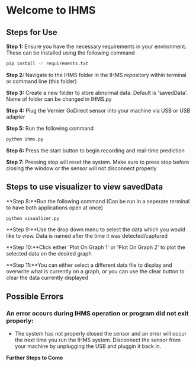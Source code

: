 # Welcome to IHMS

## Steps for Use

**Step 1:** Ensure you have the necessary requirements in your environment. These can be installed using the following command
```bash
pip install -r requirements.txt
```

**Step 2:** Navigate to the IHMS folder in the IHMS repository within terminal or command line (this folder)

**Step 3:** Create a new folder to store abnormal data. Default is 'savedData'. Name of folder can be changed in IHMS.py

**Step 4:** Plug the Vernier GoDirect sensor into your machine via USB or USB adapter

**Step 5:** Run the following command
```bash
python ihms.py
```

**Step 6:** Press the start button to begin recording and real-time prediction

**Step 7:** Pressing stop will reset the system. Make sure to press stop before closing the window or the sensor will not disconnect properly

## Steps to use visualizer to view savedData

**Step 8:**Run the following command (Can be run in a seperate terminal to have both applications open at once)
```bash
python visualizer.py
```

**Step 9:**Use the drop down menu to select the data which you would like to view. Data is named after the time it was detected/captured

**Step 10:**Click either 'Plot On Graph 1' or 'Plot On Graph 2' to plot the selected data on the desired graph

**Step 11:**You can either select a different data file to display and overwrite what is currently on a graph, or you can use the clear button to clear the data currently displayed

## Possible Errors

### An error occurs during IHMS operation or program did not exit properly:
- The system has not properly closed the sensor and an error will occur the next time you run the IHMS system. Disconnect the sensor from your machine by unplugging the USB and pluggin it back in.



**Further Steps to Come**
